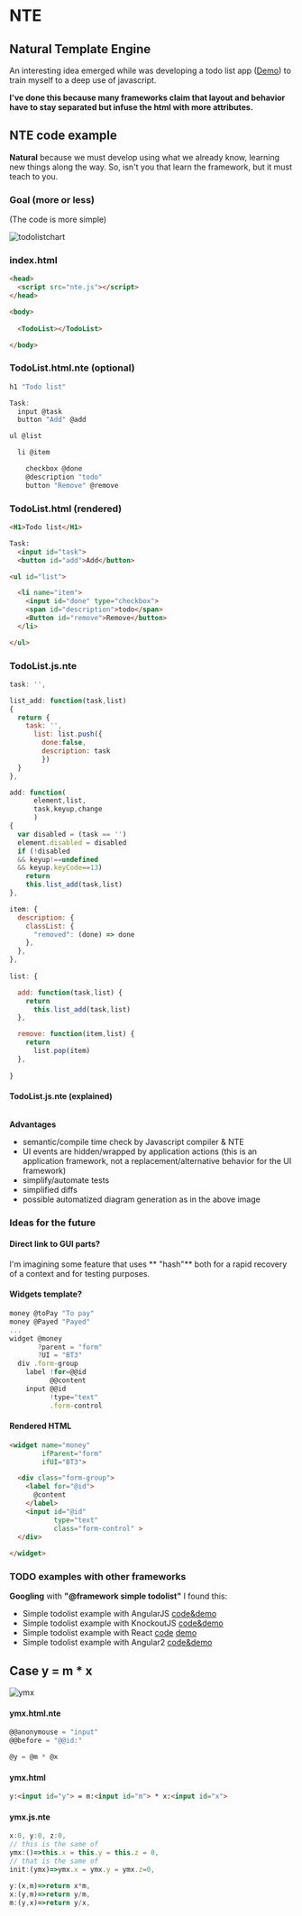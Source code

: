 # NTE
## Natural Template Engine

An interesting idea emerged while was developing a todo list app ([Demo](https://zonafets.github.io/NTE/src/TodoListExample/todoapp.html)) to train myself to a deep use of javascript.

**I've done this because many frameworks claim that layout and behavior have to stay separated but infuse the html with more attributes.**

## NTE code example

**Natural** because we must develop using what we already know, learning new things along the way. So, isn't you that learn the framework, but it must teach to you.

### Goal (more or less)

(The code is more simple)

![todolistchart](imgs/TodoListWidget.png)

### index.html

```html
<head>
  <script src="nte.js"></script>
</head>

<body>
    
  <TodoList></TodoList>

</body>
```

### TodoList.html.nte (optional)

```js
h1 "Todo list" 

Task:
  input @task 
  button "Add" @add

ul @list

  li @item

    checkbox @done 
    @description "todo"
    button "Remove" @remove
```

### TodoList.html (rendered)

```html
<H1>Todo list</H1>

Task:
  <input id="task"> 
  <button id="add">Add</button>

<ul id="list">

  <li name="item">
    <input id="done" type="checkbox">
    <span id="description">todo</span>
    <Button id="remove">Remove</button>
  </li>

</ul>
```

### TodoList.js.nte
```javascript
task: '',

list_add: function(task,list) 
{
  return {
    task: '',
      list: list.push({
        done:false,
        description: task
        })
  }
},

add: function(
      element,list,
      task,keyup,change
      ) 
{
  var disabled = (task == '')
  element.disabled = disabled 
  if (!disabled
  && keyup!==undefined 
  && keyup.keyCode==13) 
	return 
    this.list_add(task,list)
},

item: {
  description: {
    classList: {
      "removed": (done) => done
    },
  },
},
	
list: {

  add: function(task,list) {
    return 
      this.list_add(task,list)
  },

  remove: function(item,list) {
    return 
      list.pop(item)
  },
  
}
```

#### TodoList.js.nte (explained)
```javascript

```

**Advantages**

- semantic/compile time check by Javascript compiler & NTE
- UI events are hidden/wrapped by application actions (this is an application framework, not a replacement/alternative behavior for the UI framework)
- simplify/automate tests 
- simplified diffs
- possible automatized diagram generation as in the above image

### Ideas for the future

#### Direct link to GUI parts?

I'm imagining some feature that uses ** "hash"** both for a rapid recovery of a context and for testing purposes.

#### Widgets template?

```javascript
money @toPay "To pay"
money @Payed "Payed"
...
widget @money
       ?parent = "form"
       ?UI = "BT3"
  div .form-group
    label !for=@@id
          @@content
    input @@id
          !type="text"
          .form-control
```

#### Rendered HTML
```html
<widget name="money" 
        ifParent="form" 
        ifUI="BT3">

  <div class="form-group">
    <label for="@id">
      @content
    </label>
    <input id="@id"
           type="text"
           class="form-control" >
  </div>
  
</widget>
```

### TODO examples with other frameworks
**Googling** with **"@framework simple todolist"** I found this:

- Simple todolist example with AngularJS [code&demo](http://embed.plnkr.co/ZiVJbCeX4GDgC1kMjnUB/)
- Simple todolist example with KnockoutJS [code&demo](http://jsfiddle.net/icoxfog417/sujqa/)
- Simple todolist example with React [code](https://github.com/christiannwamba/scotch-react-todo/blob/master/src/index.jsx) [demo](https://codepen.io/codebeast/full/PzVyRm)
- Simple todolist example with Angular2 [code&demo](http://embed.plnkr.co/ZiVJbCeX4GDgC1kMjnUB/)


## **Case y = m * x**

![ymx](imgs/ymx.png)
#### ymx.html.nte
```javascript
@@anonymouse = "input"
@@before = "@@id:"

@y = @m * @x
```
#### ymx.html
```html
y:<input id="y"> = m:<input id="m"> * x:<input id="x">
```
#### ymx.js.nte
```javascript
x:0, y:0, z:0, 
// this is the same of
ymx:()=>this.x = this.y = this.z = 0, 
// that is the same of
init:(ymx)=>ymx.x = ymx.y = ymx.z=0,

y:(x,m)=>return x*m,
x:(y,m)=>return y/m,
m:(y,x)=>return y/x,
```
